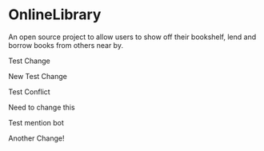 # OnlineLibrary
An open source project to allow users to show off their bookshelf, lend and borrow books from others near by. 

Test Change

New Test Change

Test Conflict

Need to change this

Test mention bot

Another Change!

